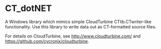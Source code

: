 # CT_dotNET
A Windows library which mimics simple CloudTurbine CTlib.CTwriter-like functionality.  Use this library to write data out as CT-formatted source files.

For details on CloudTurbine, see http://www.cloudturbine.com/ and https://github.com/cycronix/cloudturbine.
